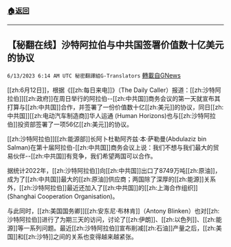 ###  [:house:返回](README.md)
---


## 【秘翻在线】沙特阿拉伯与中共国签署价值数十亿美元的协议
`6/13/2023 6:14 AM UTC 秘密翻譯組G-Translators` [轉載自GNews](https://gnews.org/articles/1379314)

         

[[zh:6月12日]]，根据《[[zh:每日来电]]》（The Daily Caller）报道：[[zh:沙特阿拉伯]][[zh:政府]]在周日举行的阿拉伯\--[[zh:中共国]]商务会议的第一天就宣布其打算与[[zh:中共国]]合作，并签署了一份价值数十亿[[zh:美元]]的协议，同日[[zh:中共国]][[zh:电动汽车制造商]]华人运通 (Human Horizons)也与[[zh:沙特阿拉伯]]投资部签署了一项56亿[[zh:美元]]的协议。

[[zh:沙特阿拉伯]][[zh:能源部]]长阿卜杜勒阿齐兹·本·萨勒曼(Abdulaziz bin Salman)在第十届阿拉伯\-[[zh:中共国]]商务会议上说：我们不想与我们最大的贸易伙伴--[[zh:中共国]]有竞争，我们希望两国可以合作。

据统计2022年，[[zh:沙特阿拉伯]]向[[zh:中共国]]出口了8749万吨[[zh:原油]]，成为了[[zh:中共国]]最大的[[zh:原油]]供应商；两国除了深厚的[[zh:能源]]关系外，[[zh:沙特阿拉伯]]最近还加入了[[zh:中共国]]的[[zh:上海合作组织]] (Shanghai Cooperation Organisation)。

与此同时，[[zh:美国国务卿]][[zh:安东尼·布林肯]]（Antony Blinken）也对[[zh:沙特阿拉伯]]进行了为期三天的访问，讨论了[[zh:伊朗]]、[[zh:以色列]]、[[zh:能源]]等一系列问题。最近[[zh:沙特阿拉伯]]宣布削减[[zh:石油]]产量之后，[[zh:美国]]和[[zh:沙特]]之间的关系也变得越来越紧张。
